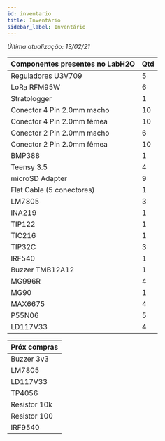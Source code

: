 ```yaml
---
id: inventario
title: Inventário
sidebar_label: Inventário
---
```


*Última atualização: 13/02/21*

| Componentes presentes no LabH2O | Qtd |
| ------------------------------- | --- |
| Reguladores U3V709 | 5 |
| LoRa RFM95W | 6 |
| Stratologger | 1 |
| Conector 4 Pin 2.0mm macho | 10 |
| Conector 4 Pin 2.0mm fêmea | 10 |
| Conector 2 Pin 2.0mm macho | 6 |
| Conector 2 Pin 2.0mm fêmea | 10 |
| BMP388 | 1 |
| Teensy 3.5 | 4 |
| microSD Adapter | 9 |
| Flat Cable (5 conectores) | 1 |
| LM7805 | 3 |
| INA219 | 1 |
| TIP122 | 1 |
| TIC216 | 1 |
| TIP32C | 3 |
| IRF540 | 1 |
| Buzzer TMB12A12 | 1 |
| MG996R | 4 |
| MG90 | 1 |
| MAX6675 | 4 |
| P55N06 | 5 |
| LD117V33 | 4 |

| Próx compras |
| ------- |
| Buzzer 3v3 |
| LM7805 |
| LD117V33 |
| TP4056 |
| Resistor 10k |
| Resistor 100 |
| IRF9540 |